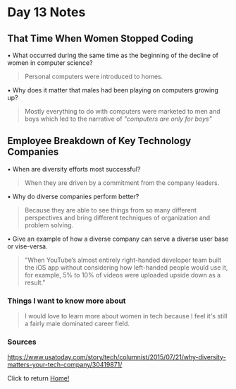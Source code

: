 # Day 13 Notes

## That Time When Women Stopped Coding

• What occurred during the same time as the beginning of the decline of women in computer science?

  > Personal computers were introduced to homes.

• Why does it matter that males had been playing on computers growing up?

  > Mostly everything to do with computers were marketed to men and boys which led to the narrative of *"computers are only for boys"*

## Employee Breakdown of Key Technology Companies

• When are diversity efforts most successful?

  > When they are driven by a commitment from the company leaders.

• Why do diverse companies perform better?

  > Because they are able to see things from so many different perspectives and bring different techniques of organization and problem solving.

• Give an example of how a diverse company can serve a diverse user base or vise-versa.

  > "When YouTube’s almost entirely right-handed developer team built the iOS app without considering how left-handed people would use it, for example, 5% to 10% of videos were uploaded upside down as a result."

### Things I want to know more about

> I would love to learn more about women in tech because I feel it's still a fairly male dominated career field.

### Sources

https://www.usatoday.com/story/tech/columnist/2015/07/21/why-diversity-matters-your-tech-company/30419871/

Click to return [Home!](../README.md)
